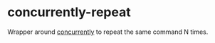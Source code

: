 # concurrently-repeat
Wrapper around [concurrently](https://github.com/open-cli-tools/concurrently) to repeat the same command N times.
